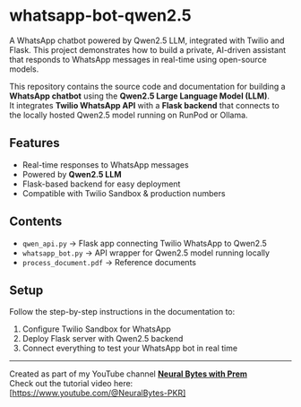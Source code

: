 # whatsapp-bot-qwen2.5
A WhatsApp chatbot powered by Qwen2.5 LLM, integrated with Twilio and Flask.  This project demonstrates how to build a private, AI-driven assistant that responds  to WhatsApp messages in real-time using open-source models.

This repository contains the source code and documentation for building a **WhatsApp chatbot** using the **Qwen2.5 Large Language Model (LLM)**.  
It integrates **Twilio WhatsApp API** with a **Flask backend** that connects to the locally hosted Qwen2.5 model running on RunPod or Ollama.  

## Features
- Real-time responses to WhatsApp messages
- Powered by **Qwen2.5 LLM**
- Flask-based backend for easy deployment
- Compatible with Twilio Sandbox & production numbers

## Contents
- `qwen_api.py` → Flask app connecting Twilio WhatsApp to Qwen2.5  
- `whatsapp_bot.py` → API wrapper for Qwen2.5 model running locally  
- `process_document.pdf` → Reference documents  

## Setup
Follow the step-by-step instructions in the documentation to:
1. Configure Twilio Sandbox for WhatsApp
2. Deploy Flask server with Qwen2.5 backend
3. Connect everything to test your WhatsApp bot in real time

---

Created as part of my YouTube channel **[Neural Bytes with Prem](https://youtube.com/@NeuralBytes-PKR)**  
Check out the tutorial video here: [https://www.youtube.com/@NeuralBytes-PKR]
